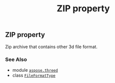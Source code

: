 ﻿---
title: ZIP property
second_title: Aspose.3D for Python via .NET API References
description: 
type: docs
weight: 280
url: /aspose.threed/fileformattype/zip/
is_root: false
---

## ZIP property


Zip archive that contains other 3d file format.

### See Also
* module [`aspose.threed`](../../)
* class [`FileFormatType`](/3d/python-net/aspose.threed/fileformattype)
